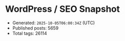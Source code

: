 # WordPress / SEO Snapshot

- Generated: `2025-10-05T06:00:34Z` (UTC)
- Published posts: 5659
- Total tags: 26114
